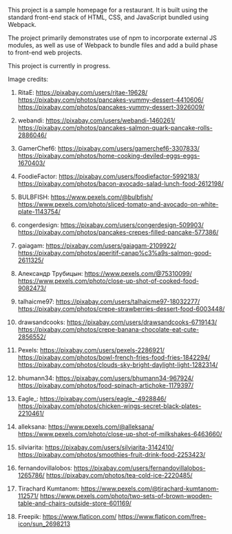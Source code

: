This project is a sample homepage for a restaurant. It is built using the standard front-end stack of HTML, CSS, and JavaScript bundled using Webpack.

The project primarily demonstrates use of npm to incorporate external JS modules, as well as use of Webpack to bundle files and add a build phase to front-end web projects.

This project is currently in progress.

Image credits:

1) RitaE: https://pixabay.com/users/ritae-19628/
https://pixabay.com/photos/pancakes-yummy-dessert-4410606/
https://pixabay.com/photos/pancakes-yummy-dessert-3926009/

2) webandi: https://pixabay.com/users/webandi-1460261/
https://pixabay.com/photos/pancakes-salmon-quark-pancake-rolls-2886046/

3) GamerChef6: https://pixabay.com/users/gamerchef6-3307833/
https://pixabay.com/photos/home-cooking-deviled-eggs-eggs-1670403/

4) FoodieFactor: https://pixabay.com/users/foodiefactor-5992183/
https://pixabay.com/photos/bacon-avocado-salad-lunch-food-2612198/

5) BULBFISH: https://www.pexels.com/@bulbfish/
https://www.pexels.com/photo/sliced-tomato-and-avocado-on-white-plate-1143754/

6) congerdesign: https://pixabay.com/users/congerdesign-509903/
https://pixabay.com/photos/pancakes-crepes-filled-pancake-577386/

7) gaiagam: https://pixabay.com/users/gaiagam-2109922/
https://pixabay.com/photos/aperitif-canap%c3%a9s-salmon-good-2611325/

8) Александр Трубицын: https://www.pexels.com/@75310099/
https://www.pexels.com/photo/close-up-shot-of-cooked-food-9082473/

9) talhaicme97: https://pixabay.com/users/talhaicme97-18032277/
https://pixabay.com/photos/crepe-strawberries-dessert-food-6003448/

10) drawsandcooks: https://pixabay.com/users/drawsandcooks-6719143/
https://pixabay.com/photos/crepe-banana-chocolate-eat-cute-2856552/

11) Pexels: https://pixabay.com/users/pexels-2286921/
https://pixabay.com/photos/bowl-french-fries-food-fries-1842294/
https://pixabay.com/photos/clouds-sky-bright-daylight-light-1282314/

12) bhumann34: https://pixabay.com/users/bhumann34-967924/
https://pixabay.com/photos/food-spinach-artichoke-1179397/

13) Eagle_: https://pixabay.com/users/eagle_-4928846/
https://pixabay.com/photos/chicken-wings-secret-black-plates-2210461/

14) alleksana: https://www.pexels.com/@alleksana/
https://www.pexels.com/photo/close-up-shot-of-milkshakes-6463660/

15) silviarita: https://pixabay.com/users/silviarita-3142410/
https://pixabay.com/photos/smoothies-fruit-drink-food-2253423/

16) fernandovillalobos: https://pixabay.com/users/fernandovillalobos-1265786/
https://pixabay.com/photos/tea-cold-ice-2220485/

17) Tirachard Kumtanom: https://www.pexels.com/@tirachard-kumtanom-112571/
https://www.pexels.com/photo/two-sets-of-brown-wooden-table-and-chairs-outside-store-601169/

18) Freepik: https://www.flaticon.com/
https://www.flaticon.com/free-icon/sun_2698213

